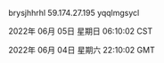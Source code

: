brysjhhrhl 59.174.27.195 yqqlmgsycl

2022年 06月 05日 星期日 06:10:02 CST

2022年 06月 04日 星期六 22:10:02 GMT
